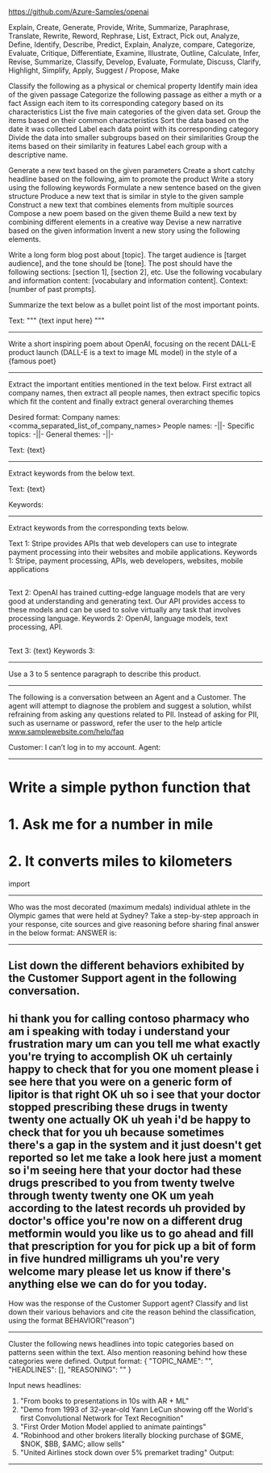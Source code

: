https://github.com/Azure-Samples/openai

Explain, Create, Generate, Provide, Write, Summarize, Paraphrase, Translate, Rewrite, Reword, Rephrase, List, Extract, Pick out, Analyze, Define, Identify, Describe, Predict, Explain, Analyze, compare, Categorize, Evaluate, Critique, Differentiate, Examine, Illustrate, Outline, Calculate, Infer, Revise, Summarize, Classify, Develop, Evaluate, Formulate, Discuss, Clarify, Highlight, Simplify, Apply, Suggest / Propose, Make

Classify the following as a physical or chemical property
Identify main idea of the given passage
Categorize the following passage as either a myth or a fact
Assign each item to its corresponding category based on its characteristics
List the five main categories of the given data set.
Group the items based on their common characteristics
Sort the data based on the date it was collected
Label each data point with its corresponding category
Divide the data into smaller subgroups based on their similarities
Group the items based on their similarity in features
Label each group with a descriptive name.

Generate a new text based on the given parameters
Create a short catchy headline based on the following, aim to promote the product
Write a story using the following keywords
Formulate a new sentence based on the given structure
Produce a new text that is similar in style to the given sample
Construct a new text that combines elements from multiple sources
Compose a new poem based on the given theme
Build a new text by combining different elements in a creative way
Devise a new narrative based on the given information
Invent a new story using the following elements.

Write a long form blog post about [topic]. The target audience is [target audience], and the tone should be [tone]. The post should have the following sections: [section 1], [section 2], etc. Use the following vocabulary and information content: [vocabulary and information content]. Context: [number of past prompts].




Summarize the text below as a bullet point list of the most important points.

Text: """
{text input here}
"""


---


Write a short inspiring poem about OpenAI, focusing on the recent DALL-E product launch (DALL-E is a text to image ML model) in the style of a {famous poet}


---

Extract the important entities mentioned in the text below. First extract all company names, then extract all people names, then extract specific topics which fit the content and finally extract general overarching themes

Desired format:
Company names: <comma_separated_list_of_company_names>
People names: -||-
Specific topics: -||-
General themes: -||-

Text: {text}

---

Extract keywords from the below text.

Text: {text}

Keywords:

---

Extract keywords from the corresponding texts below.

Text 1: Stripe provides APIs that web developers can use to integrate payment processing into their websites and mobile applications.
Keywords 1: Stripe, payment processing, APIs, web developers, websites, mobile applications
##
Text 2: OpenAI has trained cutting-edge language models that are very good at understanding and generating text. Our API provides access to these models and can be used to solve virtually any task that involves processing language.
Keywords 2: OpenAI, language models, text processing, API.
##
Text 3: {text}
Keywords 3:

---

Use a 3 to 5 sentence paragraph to describe this product.

---

The following is a conversation between an Agent and a Customer. The agent will attempt to diagnose the problem and suggest a solution, whilst refraining from asking any questions related to PII. Instead of asking for PII, such as username or password, refer the user to the help article www.samplewebsite.com/help/faq

Customer: I can’t log in to my account.
Agent:


---


# Write a simple python function that
# 1. Ask me for a number in mile
# 2. It converts miles to kilometers

import


---

Who was the most decorated (maximum medals) individual athlete in the Olympic games that were held at Sydney? Take a step-by-step approach in your response, cite sources and give reasoning before sharing final answer in the below format: ANSWER is: <name>

---

List down the different behaviors exhibited by the Customer Support agent in the following conversation.
---
hi thank you for calling contoso pharmacy who am i speaking with today i understand your frustration mary um can you tell me what exactly you're trying to accomplish OK uh certainly happy to check that for you one moment please i see here that you were on a generic form of lipitor is that right OK uh so i see that your doctor stopped prescribing these drugs in twenty twenty one actually OK uh yeah i'd be happy to check that for you uh because sometimes there's a gap in the system and it just doesn't get reported so let me take a look here just a moment so i'm seeing here that your doctor had these drugs prescribed to you from twenty twelve through twenty twenty one OK um yeah according to the latest records uh provided by doctor's office you're now on a different drug metformin would you like us to go ahead and fill that prescription for you for pick up a bit of form in five hundred milligrams uh you're very welcome mary please let us know if there's anything else we can do for you today.
---
How was the response of the Customer Support agent?
Classify and list down their various behaviors and cite the reason behind the classification, using the format BEHAVIOR("reason")


---


Cluster the following news headlines into topic categories based on patterns seen within the text. Also mention reasoning behind how these categories were defined.
Output format:
{
"TOPIC_NAME": "",
"HEADLINES": [],
"REASONING": ""
}

Input news headlines:
1. "From books to presentations in 10s with AR + ML"
2. "Demo from 1993 of 32-year-old Yann LeCun showing off the World's first Convolutional Network for Text Recognition"
3. "First Order Motion Model applied to animate paintings"
4. "Robinhood and other brokers literally blocking purchase of $GME, $NOK, $BB, $AMC; allow sells"
5. "United Airlines stock down over 5% premarket trading"
Output:


---

